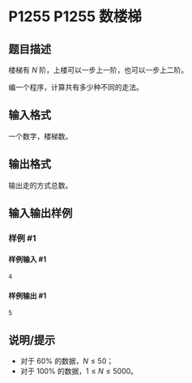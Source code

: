 # P1255 P1255 数楼梯

## 题目描述

楼梯有 $N$ 阶，上楼可以一步上一阶，也可以一步上二阶。

编一个程序，计算共有多少种不同的走法。

## 输入格式

一个数字，楼梯数。


## 输出格式

输出走的方式总数。


## 输入输出样例

### 样例 #1

#### 样例输入 #1

```
4
```

#### 样例输出 #1

```
5
```

## 说明/提示

- 对于 $60\%$ 的数据，$N \leq 50$；   
- 对于 $100\%$ 的数据，$1 \le N \leq 5000$。

